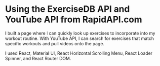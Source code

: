 # Using the ExerciseDB API and YouTube API from RapidAPI.com
I built a page where I can quickly look up exercises to incorporate into my workout routine.
With YouTube API, I can search for exercises that match specific workouts and pull videos onto the page.

I used React, Material UI, React Horizontal Scrolling Menu, React Loader Spinner, and React Router DOM.